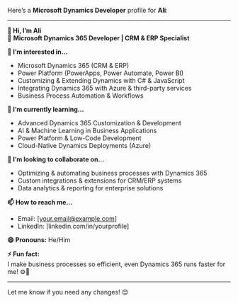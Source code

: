 Here’s a **Microsoft Dynamics Developer** profile for **Ali**:  

---

**👋 Hi, I’m Ali**  
🚀 **Microsoft Dynamics 365 Developer | CRM & ERP Specialist**  

**👀 I’m interested in...**  
- Microsoft Dynamics 365 (CRM & ERP)  
- Power Platform (PowerApps, Power Automate, Power BI)  
- Customizing & Extending Dynamics with C# & JavaScript  
- Integrating Dynamics 365 with Azure & third-party services  
- Business Process Automation & Workflows  

**🌱 I’m currently learning...**  
- Advanced Dynamics 365 Customization & Development  
- AI & Machine Learning in Business Applications  
- Power Platform & Low-Code Development  
- Cloud-Native Dynamics Deployments (Azure)  

**💞️ I’m looking to collaborate on...**  
- Optimizing & automating business processes with Dynamics 365  
- Custom integrations & extensions for CRM/ERP systems  
- Data analytics & reporting for enterprise solutions  

**📫 How to reach me...**  
- Email: [your.email@example.com]  
- LinkedIn: [linkedin.com/in/yourprofile]  

**😄 Pronouns:** He/Him  

**⚡ Fun fact:**  
I make business processes so efficient, even Dynamics 365 runs faster for me! ⚙️🚀  

---

Let me know if you need any changes! 😊
